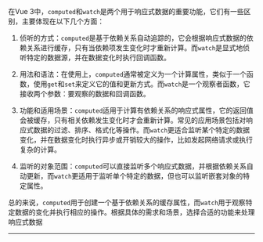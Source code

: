
在Vue 3中，`computed`和`watch`是两个用于响应式数据的重要功能，它们有一些区别，主要体现在以下几个方面：

1.  侦听的方式：`computed`是基于依赖关系自动追踪的，它会根据响应式数据的依赖关系进行缓存，只有当依赖项发生变化时才重新计算。而`watch`是显式地侦听特定的数据源，并在数据变化时执行回调函数。
    
2.  用法和语法：在使用上，`computed`通常被定义为一个计算属性，类似于一个函数，使用`get`和`set`来定义它的值和更新方式。而`watch`是一个观察者函数，它接收两个参数：要观察的数据和回调函数。
    
3.  功能和适用场景：`computed`适用于计算有依赖关系的响应式属性，它的返回值会被缓存，只有相关依赖发生变化时才会重新计算。常见的应用场景包括对响应式数据的过滤、排序、格式化等操作。而`watch`更适合监听某个特定的数据变化，并在数据变化时执行异步或开销较大的操作，比如发起网络请求或执行复杂的计算。
    
4.  监听的对象范围：`computed`可以直接监听多个响应式数据，并根据依赖关系自动更新，而`watch`更适用于监听单个特定的数据，但也可以监听嵌套对象的特定属性。
    

总的来说，`computed`用于创建一个基于依赖关系的缓存属性，而`watch`用于观察特定数据的变化并执行相应的操作。根据具体的需求和场景，选择合适的功能来处理响应式数据 

---

